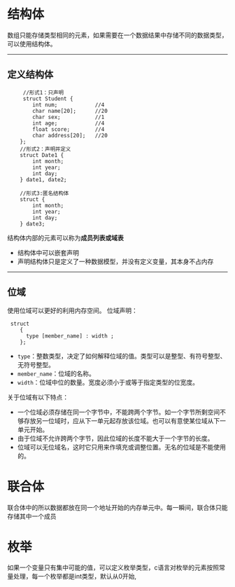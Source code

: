 # 结构体

数组只能存储类型相同的元素，如果需要在一个数据结果中存储不同的数据类型，可以使用结构体。

---
## 定义结构体

```
     //形式1：只声明
     struct Student {
        int num;            //4
        char name[20];      //20
        char sex;           //1
        int age;            //4
        float score;        //4
        char address[20];   //20
    };
    //形式2：声明并定义
    struct Date1 {
        int month;
        int year;
        int day;
    } date1, date2;

    //形式3:匿名结构体
    struct {
        int month;
        int year;
        int day;
    } date3;

```

结构体内部的元素可以称为**成员列表或域表**

- 结构体中可以嵌套声明
- 声明结构体只是定义了一种数据模型，并没有定义变量，其本身不占内存

---
## 位域

使用位域可以更好的利用内存空间。 位域声明：

```
 struct
    {
      type [member_name] : width ;
    };
```
- ``type``：整数类型，决定了如何解释位域的值。类型可以是整型、有符号整型、无符号整型。
- ``member_name``：位域的名称。
- ``width``：位域中位的数量。宽度必须小于或等于指定类型的位宽度。

关于位域有以下特点：

- 一个位域必须存储在同一个字节中，不能跨两个字节。如一个字节所剩空间不够存放另一位域时，应从下一单元起存放该位域。也可以有意使某位域从下一单元开始。
- 由于位域不允许跨两个字节，因此位域的长度不能大于一个字节的长度。
- 位域可以无位域名，这时它只用来作填充或调整位置。无名的位域是不能使用的。


# 联合体

联合体中的所以数据都放在同一个地址开始的内存单元中。每一瞬间，联合体只能存储其中一个成员

# 枚举

如果一个变量只有集中可能的值，可以定义枚举类型，c语言对枚举的元素按照常量处理，每一个枚举都是int类型，默认从0开始,

